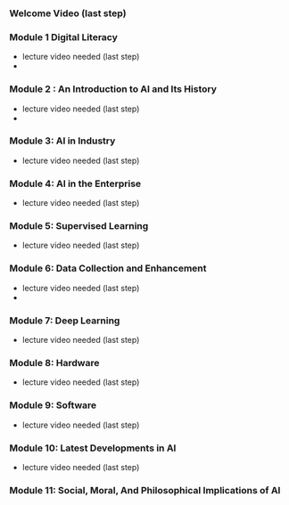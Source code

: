 ### Welcome Video (last step)

### Module 1 Digital Literacy
 * lecture video needed (last step)
 * 

### Module 2 : An Introduction to AI and Its History
 * lecture video needed (last step)
 *  
 
### Module 3: AI in Industry
 * lecture video needed (last step)
 
### Module 4: AI in the Enterprise
 * lecture video needed (last step)
 
### Module 5: Supervised Learning
 * lecture video needed (last step)
 
### Module 6: Data Collection and Enhancement
 * lecture video needed (last step)
 * 
### Module 7: Deep Learning
 * lecture video needed (last step)
 
### Module 8: Hardware
 * lecture video needed (last step)
 
### Module 9: Software
 * lecture video needed (last step)
 
### Module 10: Latest Developments in AI
 * lecture video needed (last step)
 
### Module 11: Social, Moral, And Philosophical Implications of AI
